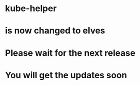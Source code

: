# kube-helper

# is now changed to elves

# Please wait for the next release

# You will get the updates soon
